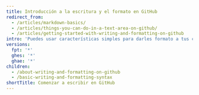 ```yaml
---
title: Introducción a la escritura y el formato en GitHub
redirect_from:
  - /articles/markdown-basics/
  - /articles/things-you-can-do-in-a-text-area-on-github/
  - /articles/getting-started-with-writing-and-formatting-on-github
intro: 'Puedes usar características simples para darles formato a tus comentarios e interactuar con otros en propuestas, solicitudes de extracción y wikis en GitHub.'
versions:
  fpt: '*'
  ghes: '*'
  ghae: '*'
children:
  - /about-writing-and-formatting-on-github
  - /basic-writing-and-formatting-syntax
shortTitle: Comenzar a escribir en GitHub
---
```


